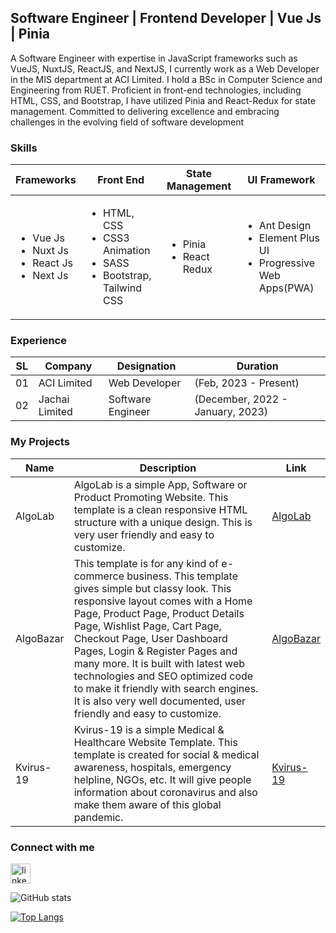 <h2>Software Engineer | Frontend Developer | Vue Js | Pinia</h2>
<p>A Software Engineer with expertise in JavaScript frameworks such as VueJS, NuxtJS, ReactJS, and NextJS, I currently work as a Web Developer in the MIS department at ACI Limited. I hold a BSc in Computer Science and Engineering from RUET. Proficient in front-end technologies, including HTML, CSS, and Bootstrap, I have utilized Pinia and React-Redux for state management. Committed to delivering excellence and embracing challenges in the evolving field of software development</p>
<h3>Skills</h3>
<table>
    <thead>
        <tr>
            <th>Frameworks</th>
            <th>Front End</th>
            <th>State Management</th>
            <th>UI Framework</th>
        </tr>
    </thead>
    <tbody>
        <tr>
            <td>
                <ul>
                    <li>Vue Js</li>
                    <li>Nuxt Js</li>
                    <li>React Js</li>
                    <li>Next Js</li>
                </ul>
            </td>
            <td>
                <ul>
                     <li>HTML, CSS</li>
                     <li>CSS3 Animation</li>
                     <li>SASS</li>
                     <li>Bootstrap, Tailwind CSS</li>
                </ul>
            </td>
            <td>
                <ul>
                    <li>Pinia</li>
                    <li>React Redux</li>
                </ul>
            </td>
            <td>
                <ul>
                    <li>Ant Design</li>
                    <li>Element Plus UI</li>
                    <li>Progressive Web Apps(PWA)</li>
                </ul>
            </td>
        </tr>
    </tbody>
</table>
<h3>Experience</h3>
<table>
    <thead>
        <tr>
            <th>SL</th>
            <th>Company</th>
            <th>Designation</th>
            <th>Duration</th>
        </tr>
    </thead>
    <tbody>
        <tr>
            <td>01</td>
            <td>ACI Limited</td>
            <td>Web Developer</td>
            <td>(Feb, 2023 - Present)</td>
        </tr>
         <tr>
            <td>02</td>
            <td>Jachai Limited</td>
            <td>Software Engineer</td>
            <td>(December, 2022 - January, 2023)</td>
        </tr>
    </tbody>
</table>
<h3>My Projects</h3>
<table>
    <thead>
        <tr>
            <th>Name</th>
            <th>Description</th>
            <th>Link</th>
        </tr>
    </thead>
    <tbody>
        <tr>
            <td>AlgoLab</td>
            <td>AlgoLab is a simple App, Software or Product Promoting Website. This template is a clean responsive
                HTML structure with a unique design. This is very user friendly and easy to customize.</td>
            <td><a href="https://algolabb.netlify.app/">AlgoLab</a></td>
        </tr>
        <tr>
            <td>AlgoBazar</td>
            <td>This template is for any kind of e-commerce business. This template gives simple but classy look. This responsive layout comes with a
                Home Page, Product Page, Product Details Page, Wishlist Page, Cart Page, Checkout Page, User
                Dashboard Pages, Login & Register Pages and many more. It is built with latest web technologies and
                SEO optimized code to make it friendly with search engines. It is also very well documented, user
                friendly and easy to customize.</td>
            <td><a href="https://algobazaar.netlify.app/">AlgoBazar</a></td>
        </tr>
        <tr>
            <td>Kvirus-19</td>
            <td>Kvirus-19 is a simple Medical & Healthcare Website Template. This template is created for social &
                medical awareness, hospitals, emergency helpline, NGOs, etc. It will give people information about
                coronavirus and also make them aware of this global pandemic.</td>
            <td><a href="https://kvirus.netlify.app/">Kvirus-19</a></td>
        </tr>
    </tbody>
</table>
<h3>Connect with me</h3>
<p>
    <a href="https://www.linkedin.com/in/subrinalisa14/" title="LinkedIn">
        <img
            src="https://cdn-icons-png.flaticon.com/256/174/174857.png"
            width="32" alt="linkedin" />
    </a>
</p>

![GitHub stats](https://github-readme-stats.vercel.app/api?username=subrinalisa&show_icons=true) 

[![Top Langs](https://github-readme-stats.vercel.app/api/top-langs/?username=subrinalisa)](https://github.com/anuraghazra/github-readme-stats) 



